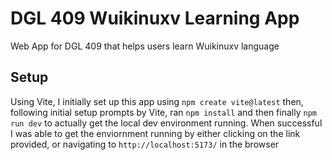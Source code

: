 # DGL 409 Wuikinuxv Learning App
 Web App for DGL 409 that helps users learn Wuikinuxv language

## Setup
Using Vite, I initially set up this app using `npm create vite@latest` then, following initial setup prompts by Vite, ran `npm install` and then finally `npm run dev` to actually get the local dev environment running. When successful I was able to get the enviornment running by either clicking on the link provided, or navigating to `http://localhost:5173/` in the browser
